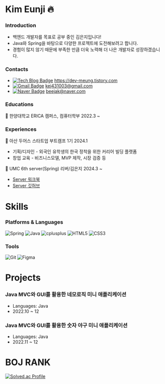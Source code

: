 # Kim Eunji 🔥
### Introduction
* 백엔드 개발자를 목표로 공부 중인 김은지입니다!
* Java와 Spring을 바탕으로 다양한 프로젝트에 도전해보려고 합니다.
* 경험이 많지 않기 때문에 부족한 만큼 더욱 노력해 더 나은 개발자로 성장하겠습니다.

### Contacts
* [![Tech Blog Badge](http://img.shields.io/badge/-Tech%20blog-FF3008?style=flat-square&logo=tistory&link=https://dev-meung.tistory.com/)](https://dev-meung.tistory.com/) https://dev-meung.tistory.com  
* [![Gmail Badge](https://img.shields.io/badge/Gmail-d14836?style=flat-square&logo=Gmail&logoColor=white&link=mailto:kej431003@gmail.com)](mailto:kej431003@gmail.com) kej431003@gmail.com  
* [![Naver Badge](https://img.shields.io/badge/Naver-03C75A?style=flat-square&logo=Naver&logoColor=white&link=mailto:beejak@naver.com)](mailto:beejak@naver.com) beejak@naver.com  

### Educations
🏫 한양대학교 ERICA 캠퍼스, 컴퓨터학부 2022.3 ~

### Experiences
🎯 아산 두어스 스타트업 부트캠프 1기 2024.1
* 기획/디자인 - 외국인 유학생의 한국 정착을 위한 커리어 빌딩 플랫폼
* 창업 교육 - 비즈니스모델, MVP 제작, 시장 검증 등
  
🐶 UMC 6th server(Spring) 리버/김은지 2024.3 ~  
* <a href="https://giant-pantydraco-698.notion.site/Server-07c0c853430b4ec8b145676ebb98724a?pvs=4">Server 워크북</a>  
* <a href="https://github.com/UMC-6th-ERICA-Server-Spring/SERVER-A.git">Server 깃허브</a>  

# Skills
### Platforms & Languages
<img alt="Spring" src ="https://img.shields.io/badge/Spring-6DB33F.svg?&style=flat-square&logo=Spring&logoColor=white"/> <img alt="Java" src ="https://img.shields.io/badge/Java-007396.svg?&style=flat-square&logo=Java&logoColor=white"/> <img alt="cplusplus" src ="https://img.shields.io/badge/C++-00599C.svg?&style=flat-square&logo=cplusplus&logoColor=white"/>
<img alt="HTML5" src ="https://img.shields.io/badge/HTML5-E34F26.svg?&style=flat-square&logo=HTML5&logoColor=white"/> <img alt="CSS3" src ="https://img.shields.io/badge/CSS3-1572B6.svg?&style=flat-square&logo=CSS3&logoColor=white"/>

### Tools
<img alt="Git" src ="https://img.shields.io/badge/Git-F05032.svg?&style=flat-square&logo=Git&logoColor=white"/> <img alt="Figma" src ="https://img.shields.io/badge/Figma-F24E1E.svg?&style=flat-square&logo=Figma&logoColor=white"/> 

# Projects
### Java MVC와 GUI를 활용한 네모로직 미니 애플리케이션
* Languages: Java
* 2022.10 ~ 12

### Java MVC와 GUI를 활용한 숫자 야구 미니 애플리케이션
* Languages: Java
* 2022.11 ~ 12

# BOJ RANK
[![Solved.ac Profile](http://mazassumnida.wtf/api/v2/generate_badge?boj=hcg0127)](https://solved.ac/hcg0127/)
